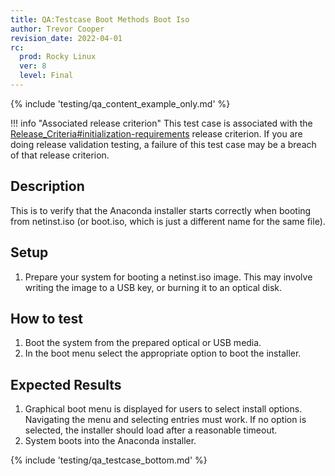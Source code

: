 ```yaml
---
title: QA:Testcase Boot Methods Boot Iso
author: Trevor Cooper
revision_date: 2022-04-01
rc:
  prod: Rocky Linux
  ver: 8
  level: Final
---
```


{% include 'testing/qa_content_example_only.md' %}

!!! info "Associated release criterion"
    This test case is associated with the [Release_Criteria#initialization-requirements](../release_criteria.md#initialization-requirements) release criterion. If you are doing release validation testing, a failure of this test case may be a breach of that release criterion.

## Description
This is to verify that the Anaconda installer starts correctly when booting from netinst.iso (or boot.iso, which is just a different name for the same file).

## Setup
1. Prepare your system for booting a netinst.iso image. This may involve writing the image to a USB key, or burning it to an optical disk.

## How to test
1. Boot the system from the prepared optical or USB media.
2. In the boot menu select the appropriate option to boot the installer.

## Expected Results
1. Graphical boot menu is displayed for users to select install options. Navigating the menu and selecting entries must work. If no option is selected, the installer should load after a reasonable timeout.
2. System boots into the Anaconda installer.

{% include 'testing/qa_testcase_bottom.md' %}
